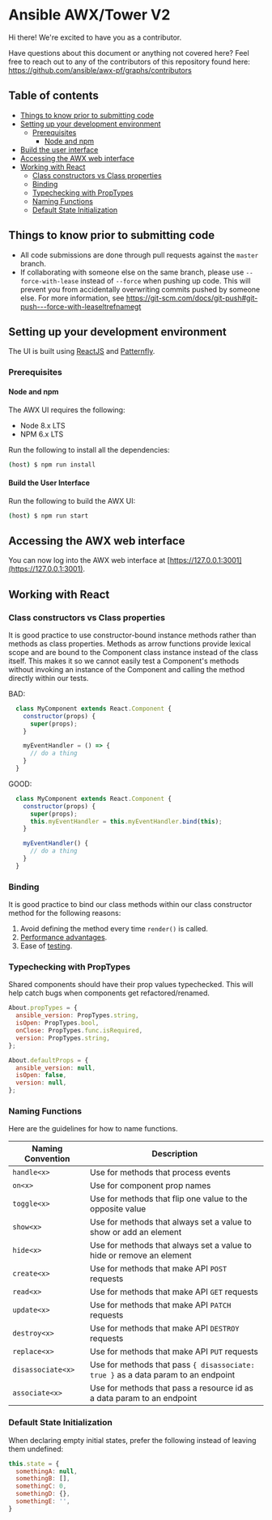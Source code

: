 # Ansible AWX/Tower V2

Hi there! We're excited to have you as a contributor.

Have questions about this document or anything not covered here? Feel free to reach out to any of the contributors of this repository found here: https://github.com/ansible/awx-pf/graphs/contributors

## Table of contents

* [Things to know prior to submitting code](#things-to-know-prior-to-submitting-code)
* [Setting up your development environment](#setting-up-your-development-environment)
  * [Prerequisites](#prerequisites)
    * [Node and npm](#node-and-npm)
* [Build the user interface](#build-the-user-interface)
* [Accessing the AWX web interface](#accessing-the-awx-web-interface)
* [Working with React](#working-with-react)
  * [Class constructors vs Class properties](#class-constructors-vs-class-properties)
  * [Binding](#binding)
  * [Typechecking with PropTypes](#typechecking-with-proptypes)
  * [Naming Functions](#naming-functions)
  * [Default State Initialization](#default-state-initialization)


## Things to know prior to submitting code

- All code submissions are done through pull requests against the `master` branch.
- If collaborating with someone else on the same branch, please use `--force-with-lease` instead of `--force` when pushing up code. This will prevent you from accidentally overwriting commits pushed by someone else. For more information, see https://git-scm.com/docs/git-push#git-push---force-with-leaseltrefnamegt

## Setting up your development environment

The UI is built using [ReactJS](https://reactjs.org/docs/getting-started.html) and [Patternfly](https://www.patternfly.org/).

### Prerequisites

#### Node and npm

The AWX UI requires the following:

- Node 8.x LTS
- NPM 6.x LTS

Run the following to install all the dependencies:
```bash
(host) $ npm run install
```

#### Build the User Interface

Run the following to build the AWX UI:

```bash
(host) $ npm run start
```

## Accessing the AWX web interface

You can now log into the AWX web interface at [https://127.0.0.1:3001](https://127.0.0.1:3001).

## Working with React
### Class constructors vs Class properties
It is good practice to use constructor-bound instance methods rather than methods as class properties. Methods as arrow functions provide lexical scope and are bound to the Component class instance instead of the class itself. This makes it so we cannot easily test a Component's methods without invoking an instance of the Component and calling the method directly within our tests.

BAD:
  ```javascript
    class MyComponent extends React.Component {
      constructor(props) {
        super(props);
      }

      myEventHandler = () => {
        // do a thing
      }
    }
  ```
GOOD:
  ```javascript
    class MyComponent extends React.Component {
      constructor(props) {
        super(props);
        this.myEventHandler = this.myEventHandler.bind(this);
      }

      myEventHandler() {
        // do a thing
      }
    }
  ```

### Binding
It is good practice to bind our class methods within our class constructor method for the following reasons:
  1. Avoid defining the method every time `render()` is called.
  2. [Performance advantages](https://stackoverflow.com/a/44844916).
  3. Ease of [testing](https://github.com/airbnb/enzyme/issues/365).

### Typechecking with PropTypes
Shared components should have their prop values typechecked. This will help catch bugs when components get refactored/renamed.
```javascript
About.propTypes = {
  ansible_version: PropTypes.string,
  isOpen: PropTypes.bool,
  onClose: PropTypes.func.isRequired,
  version: PropTypes.string,
};

About.defaultProps = {
  ansible_version: null,
  isOpen: false,
  version: null,
};
```

### Naming Functions
Here are the guidelines for how to name functions.

| Naming Convention   |      Description   |
|----------|-------------|
|`handle<x>`| Use for methods that process events |
|`on<x>`| Use for component prop names |
|`toggle<x>`| Use for methods that flip one value to the opposite value |
|`show<x>`| Use for methods that always set a value to show or add an element |
|`hide<x>`| Use for methods that always set a value to hide or remove an element |
|`create<x>`| Use for methods that make API `POST` requests |
|`read<x>`| Use for methods that make API `GET` requests |
|`update<x>`| Use for methods that make API `PATCH` requests |
|`destroy<x>`| Use for methods that make API `DESTROY` requests |
|`replace<x>`| Use for methods that make API `PUT` requests |
|`disassociate<x>`| Use for methods that pass `{ disassociate: true }` as a data param to an endpoint |
|`associate<x>`| Use for methods that pass a resource id as a data param to an endpoint |

### Default State Initialization
When declaring empty initial states, prefer the following instead of leaving them undefined:

```javascript
this.state = {
  somethingA: null,
  somethingB: [],
  somethingC: 0,
  somethingD: {},
  somethingE: '',
}
```
